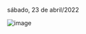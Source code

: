 sábado, 23 de abril/2022

![image](https://user-images.githubusercontent.com/87860884/164909938-364240cd-f243-4419-acf5-3124260ad3b1.png)


